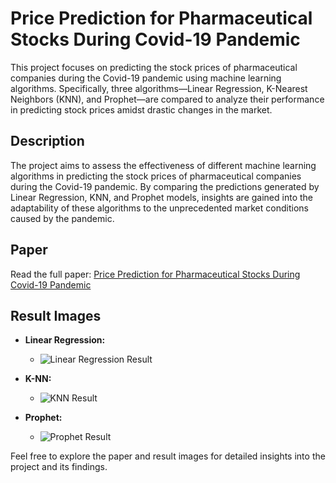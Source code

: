 # Price Prediction for Pharmaceutical Stocks During Covid-19 Pandemic

This project focuses on predicting the stock prices of pharmaceutical companies during the Covid-19 pandemic using machine learning algorithms. Specifically, three algorithms—Linear Regression, K-Nearest Neighbors (KNN), and Prophet—are compared to analyze their performance in predicting stock prices amidst drastic changes in the market.

## Description
The project aims to assess the effectiveness of different machine learning algorithms in predicting the stock prices of pharmaceutical companies during the Covid-19 pandemic. By comparing the predictions generated by Linear Regression, KNN, and Prophet models, insights are gained into the adaptability of these algorithms to the unprecedented market conditions caused by the pandemic.

## Paper
Read the full paper: [Price Prediction for Pharmaceutical Stocks During Covid-19 Pandemic](https://www.atlantis-press.com/proceedings/icamida-22/125986299)

## Result Images
- **Linear Regression:**
  - ![Linear Regression Result](https://github.com/KaranPadaraiya/Pharma-stock-price-predction/blob/master/LINEAR%20REG/Linear%20Regression.png)
  
- **K-NN:**
  - ![KNN Result](https://github.com/KaranPadaraiya/Pharma-stock-price-predction/blob/master/knn/KNN.png)
  
- **Prophet:**
  - ![Prophet Result](https://github.com/KaranPadaraiya/Pharma-stock-price-predction/blob/master/PROPHET/Fbprophet.png)

Feel free to explore the paper and result images for detailed insights into the project and its findings.

